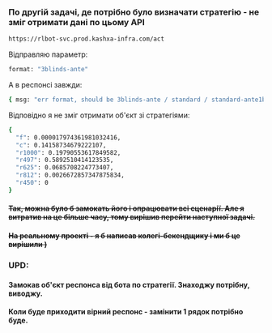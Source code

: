 ### По другій задачі, де потрібно було визначати стратегію - не зміг отримати дані по цьому API
```sh
https://rlbot-svc.prod.kashxa-infra.com/act
```

Відправляю параметр:
```sh
format: "3blinds-ante"
```

А в респонсі завжди:
```sh
{ msg: "err format, should be 3blinds-ante / standard / standard-ante1bb" }
```

Відповідно я не зміг отримати об'єкт зі стратегіями:
```sh
{
  "f": 0.000017974361981032416,
  "c": 0.14158734679222107,
  "r1000": 0.19790553617849582,
  "r497": 0.5892510414123535,
  "r625": 0.0685708224773407,
  "r812": 0.0026672857347875834,
  "r450": 0
}
```

#### <s>Так, можна було б замокать його і опрацювати всі сценарії. Але я витратив на це більше часу, тому вирішив перейти наступної задачі.</s>
#### <s>На реальному проекті - я б написав колегі-бекендщику і ми б це вирішили )</s>

### UPD:
#### Замокав об'єкт респонса від бота по стратегії. Знаходжу потрібну, виводжу.
#### Коли буде приходити вірний респонс - замінити 1 рядок потрібно буде.


